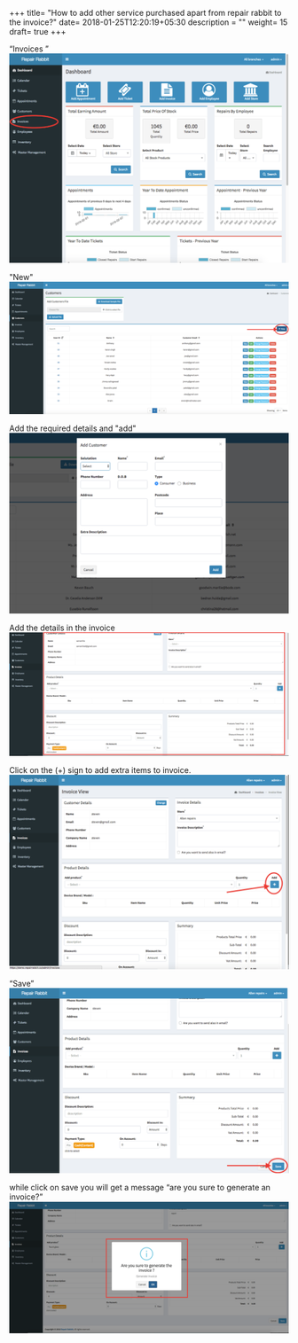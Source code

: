 +++
title= "How to add other service purchased apart from repair rabbit to the invoice?"
date= 2018-01-25T12:20:19+05:30
description = ""
weight= 15
draft= true
+++

“Invoices ” 
![How to add other service purchased a part from repair rabbit to the invoice?](/images/invoice/how_to_add_additional_purchase_in_invoice/go_to_invoice.png)

"New"
![How to add other service purchased a part from repair rabbit to the invoice?](/images/invoice/how_to_add_additional_purchase_in_invoice/clcik_new.png)

Add the required details and "add"
![How to add other service purchased a part from repair rabbit to the invoice?](/images/invoice/how_to_add_additional_purchase_in_invoice/add_required_details_and_add.png)

Add the details in the invoice
![How to add other service purchased a part from repair rabbit to the invoice?](/images/invoice/how_to_add_additional_purchase_in_invoice/addd_the_details_in_invoice.png)

Click on the (+) sign to add extra items to invoice. 
![How to add other service purchased a part from repair rabbit to the invoice?](/images/invoice/how_to_add_additional_purchase_in_invoice/add_the_details_on_additional_purchase.png)

“Save” 
![How to add other service purchased a part from repair rabbit to the invoice?](/images/invoice/how_to_add_additional_purchase_in_invoice/now_save.png)

while click on save you will get a message “are you sure to generate an invoice?” 
![How to add other service purchased a part from repair rabbit to the invoice?](/images/invoice/how_to_add_additional_purchase_in_invoice/system_will_ask_to_confirm_your_action.png)

